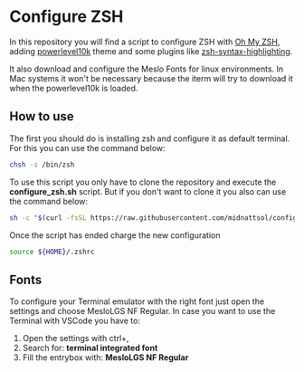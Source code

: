 Configure ZSH
=============
In this repository you will find a script to configure ZSH with [Oh My ZSH](https://ohmyz.sh/ "Oh My ZSH"), adding [powerlevel10k](https://github.com/romkatv/powerlevel10k "powerlevel10k") theme and some plugins like [zsh-syntax-highlighting](https://github.com/zsh-users/zsh-syntax-highlighting "zsh-syntax-highlighting").

It also download and configure the Meslo Fonts for linux environments. In Mac systems it won't be necessary because the iterm will try to download it when the powerlevel10k is loaded.

## How to use
The first you should do is installing zsh and configure it as default terminal. For this you can use the command below:
```sh
chsh -s /bin/zsh
```
To use this script you only have to clone the repository and execute the  **configure_zsh.sh** script. But if you don't want to clone it you also can use the command below:
```sh
sh -c "$(curl -fsSL https://raw.githubusercontent.com/midnattsol/configure_zsh/master/configure_zsh.sh)"
```
Once the script has ended charge the new configuration
```sh
source ${HOME}/.zshrc
```

## Fonts
To configure your Terminal emulator with the right font just open the settings and choose MesloLGS NF Regular.
In case you want to use the Terminal with VSCode you have to:
1. Open the settings with ctrl+,
2. Search for: **terminal integrated font**
3. Fill the entrybox with: **MesloLGS NF Regular** 

